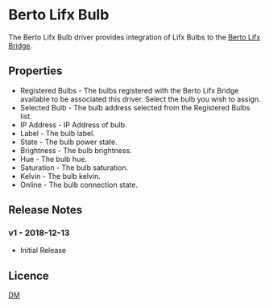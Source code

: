 # Berto Lifx Bulb

The Berto Lifx Bulb driver provides integration of Lifx Bulbs to the [Berto Lifx Bridge](../../src/Berto_LifxBridge/README.md).

## Properties

* Registered Bulbs - The bulbs registered with the Berto Lifx Bridge available to be associated this driver. Select the bulb you wish to assign.
* Selected Bulb - The bulb address selected from the Registered Bulbs list.
* IP Address - IP Address of bulb.
* Label - The bulb label.
* State - The bulb power state.
* Brightness - The bulb brightness.
* Hue - The bulb hue.
* Saturation - The bulb saturation.
* Kelvin - The bulb kelvin.
* Online - The bulb connection state.

## Release Notes

### v1 - 2018-12-13

- Initial Release

## Licence

[DM](../../LICENSE.md)